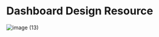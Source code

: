 # Dashboard Design Resource

![image (13)](https://github.com/user-attachments/assets/b47943e4-6a47-4c97-bbae-dd48556a15c8)
